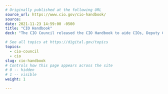 ```yaml
---
# Originally published at the following URL
source_url: https://www.cio.gov/cio-handbook/
source: 
date: 2021-11-23 14:59:00 -0500
title: "CIO Handbook"
deck: "The CIO Council released the CIO Handbook to aide CIOs, Deputy CIOs, agency heads and other senior leaders during transition."

# See all topics at https://digital.gov/topics
topics:
  - cio-council
  - cio
slug: cio-handbook
# Controls how this page appears across the site
# 0 -- hidden
# 1 -- visible
weight: 1

---
```

